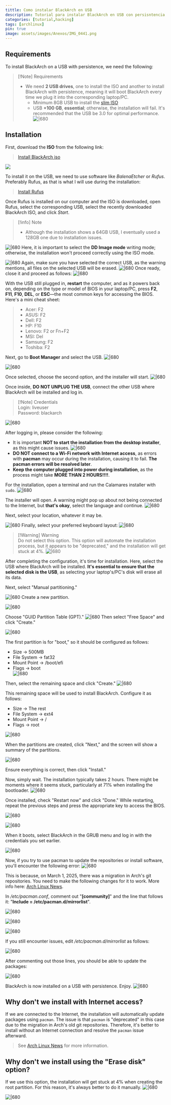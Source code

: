 ```yaml
---
tittle: Como instalar BlackArch en USB 
description: Tutorial para instalar BlackArch en USB con persisntencia
categories: [tutorial,hacking]
tags: [archlinux]
pin: true
image: assets/images/Anexos/IMG_0441.png
---
```

## Requirements

To install BlackArch on a USB with persistence, we need the following:

>[!Note] Requirements 
>- We need **2 USB drives**, one to install the ISO and another to install BlackArch with persistence, meaning it will boot BlackArch every time we plug it into the corresponding laptop/PC. 
>    - Minimum 8GB USB to install the [slim ISO](https://ftp.halifax.rwth-aachen.de/blackarch/iso/blackarch-linux-slim-2023.05.01-x86_64.iso)
>    - USB **+100 GB**, **essential**; otherwise, the installation will fail. It's recommended that the USB be 3.0 for optimal performance.
>    ![|680](assets/img/Anexos/IMG_0441.png)



## Installation
First, download the **ISO** from the following link:

> [Install BlackArch iso](https://www.blackarch.org/downloads.html)

![](assets/img/Anexos/Pasted%20image%2020250313090731-1.png)

To install it on the USB, we need to use software like _BalenaEtcher_ or _Rufus_. Preferably Rufus, as that is what I will use during the installation:

> [Install Rufus](https://rufus.ie/en/)

Once Rufus is installed on our computer and the ISO is downloaded, open Rufus, select the corresponding USB, select the recently downloaded BlackArch ISO, and click _Start_.
> [!info] Note 
> - Although the installation shows a 64GB USB, I eventually used a 128GB one due to installation issues.

![|680](assets/img/Anexos/Pasted%20image%2020250313093740-1.png)
Here, it is important to select the **DD Image mode** writing mode; otherwise, the installation won't proceed correctly using the ISO mode.

![|680](assets/img/Anexos/Pasted%20image%2020250313093814-1.png)
Again, make sure you have selected the correct USB, as the warning mentions, all files on the selected USB will be erased. 
![|680](assets/img/Anexos/Pasted%20image%2020250313093837-1.png)
Once ready, close it and proceed as follows:
![|680](assets/img/Anexos/Pasted%20image%2020250313094910-1.png)

With the USB still plugged in, **restart** the computer, and as it powers back on, depending on the type or model of BIOS in your laptop/PC, press **F2**, **F11**, **F10**, **DEL**, or **ESC**—the most common keys for accessing the BIOS. Here's a mini cheat sheet:
> - Acer: F2
> - ASUS: F2
> - Dell: F2
> - HP: F10
> - Lenovo: F2 or Fn+F2
> - MSI: Del
> - Samsung: F2
> - Toshiba: F2

Next, go to **Boot Manager** and select the USB.
![|680](assets/img/Anexos/IMG_0445(1).png)

![|680](assets/img/Anexos/IMG_0395.png)

Once selected, choose the second option, and the installer will start.
![|680](assets/img/Anexos/IMG_0396.png)

Once inside, **DO NOT UNPLUG THE USB**, connect the other USB where BlackArch will be installed and log in.
>[!Note] Credentials  
>Login: liveuser  
>Password: blackarch

![|680](assets/img/Anexos/IMG_0397.png)

After logging in, please consider the following:
- It is important **NOT to start the installation from the desktop installer**, as this might cause issues.
![|680](assets/img/Anexos/Pasted%20image%2020250316092517-1.png)
- **DO NOT connect to a Wi-Fi network with Internet access**, as errors with **pacman** may occur during the installation, causing it to fail. **The pacman errors will be resolved later**.
- **Keep the computer plugged into power during installation**, as the process might take **MORE THAN 2 HOURS!!!!**.

For the installation, open a terminal and run the Calamares installer with `sudo`.
![|680](assets/img/Anexos/Pasted%20image%2020250316092432-1.png)

The installer will open. A warning might pop up about not being connected to the Internet, but **that's okay**, select the language and continue.
![|680](assets/img/Anexos/Pasted%20image%2020250316091721-1.png)

Next, select your location, whatever it may be.

![|680](assets/img/Anexos/IMG_0399-1.png)
Finally, select your preferred keyboard layout:
![|680](assets/img/Anexos/IMG_0400.png)

> [!Warning] Warning  
> Do not select this option. This option will automate the installation process, but it appears to be "deprecated," and the installation will get stuck at 4%.
![|680](assets/img/Anexos/Pasted%20image%2020250316092257-1.png)

After completing the configuration, it's time for installation. Here, select the USB where BlackArch will be installed. **It's essential to ensure that the selected disk is the USB**, as selecting your laptop's/PC's disk will erase all its data.

Next, select "Manual partitioning."

![|680](assets/img/Anexos/Pasted%20image%2020250316092632-1.png)
Create a new partition.

![|680](assets/img/Anexos/Pasted%20image%2020250316092655-1.png)

Choose "GUID Partition Table (GPT)."
![|680](assets/img/Anexos/Pasted%20image%2020250316092708-1.png)
Then select "Free Space" and click "Create."

![|680](assets/img/Anexos/Pasted%20image%2020250316092734-1.png)

The first partition is for "boot," so it should be configured as follows:
- Size -> 500MB  
- File System -> fat32  
- Mount Point -> /boot/efi  
- Flags -> boot  
![|680](assets/img/Anexos/Pasted%20image%2020250316092756-1.png)

Then, select the remaining space and click "Create."
![|680](assets/img/Anexos/Pasted%20image%2020250316092910-1.png)

This remaining space will be used to install BlackArch. Configure it as follows:  
- Size -> The rest  
- File System -> ext4  
- Mount Point -> /  
- Flags -> root  

![|680](assets/img/Anexos/Pasted%20image%2020250316092820-1.png)

When the partitions are created, click "Next," and the screen will show a summary of the partitions.

![|680](assets/img/Anexos/Pasted%20image%2020250316092952-1.png)

Ensure everything is correct, then click "Install."  

Now, simply wait. The installation typically takes 2 hours. There might be moments where it seems stuck, particularly at 71% when installing the bootloader.
![|680](assets/img/Anexos/IMG_0427.png)

Once installed, check "Restart now" and click "Done." While restarting, repeat the previous steps and press the appropriate key to access the BIOS.

![|680](assets/img/Anexos/IMG_0428.png)

![|680](assets/img/Anexos/IMG_0446(1).png)

When it boots, select BlackArch in the GRUB menu and log in with the credentials you set earlier.

![|680](assets/img/Anexos/IMG_0447.png)

Now, if you try to use pacman to update the repositories or install software, you'll encounter the following error:
![|680](assets/img/Anexos/IMG_0431.png)

This is because, on March 1, 2025, there was a migration in Arch's git repositories. You need to make the following changes for it to work. More info here: [Arch Linux News](https://archlinux.org/news/cleaning-up-old-repositories/).

In _/etc/pacman.conf_, comment out "**[community]**" and the line that follows it: "**Include = /etc/pacman.d/mirrorlist**".

![|680](assets/img/Anexos/IMG_0432.png)

![|680](assets/img/Anexos/IMG_0433.png)

![|680](assets/img/Anexos/IMG_0436.png)

If you still encounter issues, edit _/etc/pacman.d/mirrorlist_ as follows: 

![|680](assets/img/Anexos/IMG_0440.png)

After commenting out those lines, you should be able to update the packages:

![|680](assets/img/Anexos/IMG_0437.png)

BlackArch is now installed on a USB with persistence. Enjoy.
![|680](assets/img/Anexos/IMG_0439.png)



## Why don't we install with Internet access?
If we are connected to the Internet, the installation will automatically update packages using `pacman`. The issue is that `pacman` is "deprecated" in this case due to the migration in Arch's old git repositories. Therefore, it's better to install without an Internet connection and resolve the `pacman` issue afterward.  
> See [Arch Linux News](https://archlinux.org/news/cleaning-up-old-repositories/) for more information.



## Why don't we install using the "Erase disk" option?
If we use this option, the installation will get stuck at 4% when creating the root partition. For this reason, it's always better to do it manually.
![|680](assets/img/Anexos/Pasted%20image%2020250316092257-1.png)

![|680](assets/img/Anexos/Pasted%20image%2020250316150401-1.png)
